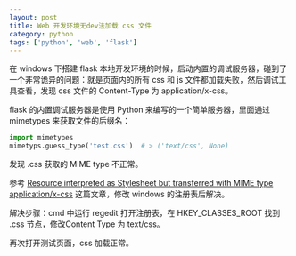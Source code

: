 ```yaml
---
layout: post
title: Web 开发环境无dev法加载 css 文件
category: python
tags: ['python', 'web', 'flask']
---
```


在 windows 下搭建 flask 本地开发环境的时候，启动内置的调试服务器，碰到了一个非常诡异的问题：就是页面内的所有 css 和 js 文件都加载失败，然后调试工具查看，发现 css 文件的 Content-Type 为 application/x-css。

flask 的内置调试服务器是使用 Python 来编写的一个简单服务器，里面通过 mimetypes 来获取文件的后缀名：

```python
import mimetypes
mimetyps.guess_type('test.css')  # > ('text/css', None)
```

发现 .css 获取的 MIME type 不正常。

参考 [Resource interpreted as Stylesheet but transferred with MIME type application/x-css](http://www.cnblogs.com/lance2088/p/4173868.html) 这篇文章，修改 windows 的注册表后解决。

解决步骤：cmd 中运行 regedit 打开注册表，在 HKEY_CLASSES_ROOT 找到 .css 节点，修改Content Type 为 text/css。

再次打开测试页面，css 加载正常。

